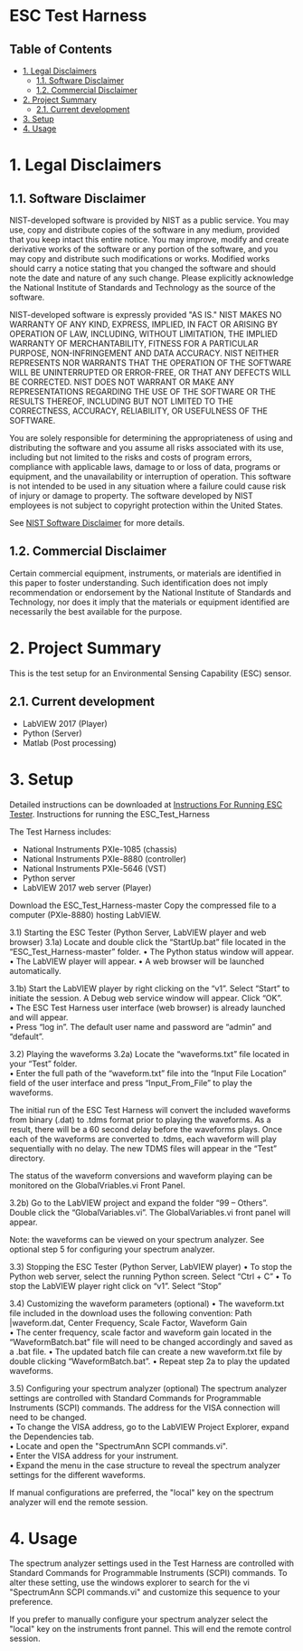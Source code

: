 # ESC Test Harness

## Table of Contents
- [1. Legal Disclaimers](#1-legal-disclaimers)
    - [1.1. Software Disclaimer](#11-software-disclaimer)
    - [1.2. Commercial Disclaimer](#12-commercial-disclaimer)
- [2. Project Summary](#2-project-summary)
    - [2.1. Current development](#21-current-development)
- [3. Setup](#3-setup)
- [4. Usage](#4-usage)


# 1. Legal Disclaimers
## 1.1. Software Disclaimer
 NIST-developed software is provided by NIST as a public service. 
 You may use, copy and distribute copies of the software in any medium,
 provided that you keep intact this entire notice. You may improve,
 modify and create derivative works of the software or any portion of
 the software, and you may copy and distribute such modifications or
 works. Modified works should carry a notice stating that you changed
 the software and should note the date and nature of any such change.
 Please explicitly acknowledge the National Institute of Standards and
 Technology as the source of the software.
 
 NIST-developed software is expressly provided "AS IS." NIST MAKES NO
 WARRANTY OF ANY KIND, EXPRESS, IMPLIED, IN FACT OR ARISING BY
 OPERATION OF LAW, INCLUDING, WITHOUT LIMITATION, THE IMPLIED WARRANTY
 OF MERCHANTABILITY, FITNESS FOR A PARTICULAR PURPOSE, NON-INFRINGEMENT
 AND DATA ACCURACY. NIST NEITHER REPRESENTS NOR WARRANTS THAT THE
 OPERATION OF THE SOFTWARE WILL BE UNINTERRUPTED OR ERROR-FREE, OR
 THAT ANY DEFECTS WILL BE CORRECTED. NIST DOES NOT WARRANT OR MAKE ANY 
 REPRESENTATIONS REGARDING THE USE OF THE SOFTWARE OR THE RESULTS 
 THEREOF, INCLUDING BUT NOT LIMITED TO THE CORRECTNESS, ACCURACY,
 RELIABILITY, OR USEFULNESS OF THE SOFTWARE.
 
 You are solely responsible for determining the appropriateness of
 using and distributing the software and you assume all risks
 associated with its use, including but not limited to the risks and
 costs of program errors, compliance with applicable laws, damage to 
 or loss of data, programs or equipment, and the unavailability or
 interruption of operation. This software is not intended to be used in
 any situation where a failure could cause risk of injury or damage to
 property. The software developed by NIST employees is not subject to
 copyright protection within the United States.

 See [NIST Software Disclaimer](https://www.nist.gov/disclaimer) for more details.

## 1.2. Commercial Disclaimer
 Certain commercial equipment, instruments, or materials are identified in this paper to foster understanding. Such identification does not imply recommendation or endorsement by the National Institute of Standards and Technology, nor does it imply that the materials or equipment identified are necessarily the best available for the purpose.

# 2. Project Summary
This is the test setup for an Environmental Sensing Capability (ESC) sensor.

## 2.1. Current development 
* LabVIEW 2017 (Player)
* Python (Server)
* Matlab (Post processing)

# 3. Setup
  Detailed instructions can be downloaded at [Instructions For Running  ESC Tester](https://github.com/usnistgov/ESC_Test_Harness/blob/master/InstructionsForRunningESC_Tester.pdf).
  Instructions for running the ESC_Test_Harness

The Test Harness includes:
*	National Instruments PXIe-1085 (chassis)
*	National Instruments PXIe-8880 (controller)
*	National Instruments PXIe-5646 (VST)
*   Python server 
*   LabVIEW 2017 web server (Player)

Download the ESC_Test_Harness-master
Copy the compressed file to a computer (PXIe-8880) hosting LabVIEW. 

3.1)	Starting the ESC Tester (Python Server, LabVIEW player and web browser)
3.1a)	Locate and double click the “StartUp.bat” file located in the “ESC_Test_Harness-master” folder.
•	The Python status window will appear. 
•	The LabVIEW player will appear. 
•	A web browser will be launched automatically.  
 
3.1b)	Start the LabVIEW player by right clicking on the “v1”.  Select “Start” to initiate the session.  A Debug web service window will appear.   Click “OK”.  
•	The ESC Test Harness user interface (web browser) is already launched and will appear.   
•	Press “log in”.  The default user name and password are “admin” and “default”.
 
3.2)	Playing the waveforms
3.2a)	Locate the “waveforms.txt” file located in your “Test” folder.    
•	Enter the full path of the “waveform.txt” file into the “Input File Location” field of the user interface and press “Input_From_File” to play the waveforms. 

The initial run of the ESC Test Harness will convert the included waveforms from binary (.dat) to .tdms format prior to playing the waveforms.  As a result, there will be a 60 second delay before the waveforms plays.  Once each of the waveforms are converted to .tdms, each waveform will play sequentially with no delay.  The new TDMS files will appear in the “Test” directory.   

The status of the waveform conversions and waveform playing can be monitored on the GlobalVriables.vi Front Panel.

3.2b)	Go to the LabVIEW project and expand the folder “99 – Others”.  Double click the “GlobalVariables.vi”.  The GlobalVariables.vi front panel will appear. 

Note: the waveforms can be viewed on your spectrum analyzer.    See optional step 5 for configuring your spectrum analyzer.
                                                 
             
3.3)	Stopping the ESC Tester (Python Server, LabVIEW player)
•	To stop the Python web server, select the running Python screen.   Select “Ctrl + C”
•	To stop the LabVIEW player right click on “v1”. Select “Stop”

3.4)	Customizing the waveform parameters (optional)
•	The waveform.txt file included in the download uses the following convention:
Path |waveform.dat, Center Frequency, Scale Factor, Waveform Gain  
•	The center frequency, scale factor and waveform gain located in the “WaveformBatch.bat” file will need to be changed accordingly and saved as a .bat file.
•	The updated batch file can create a new waveform.txt file by double clicking “WaveformBatch.bat”.
•	Repeat step 2a to play the updated waveforms.


3.5)	Configuring your spectrum analyzer (optional)
 The spectrum analyzer settings are controlled with Standard Commands for Programmable Instruments (SCPI) commands.  The address for the VISA connection will need to be changed.  
•	To change the VISA address, go to the LabVIEW Project Explorer, expand the Dependencies tab.  
•	Locate and open the "SpectrumAnn SCPI commands.vi".  
•	Enter the VISA address for your instrument.  
•	Expand the menu in the case structure to reveal the spectrum analyzer settings for the different waveforms. 

If manual configurations are preferred, the "local" key on the spectrum analyzer will end the remote session.

  
# 4. Usage
  The spectrum analyzer settings used in the Test Harness are controlled with Standard Commands for Programmable Instruments (SCPI) commands.  To alter these setting, use the windows explorer to search for the vi "SpectrumAnn SCPI commands.vi" and customize this sequence to your preference.

If you prefer to manually configure your spectrum analyzer select the "local" key on the instruments front pannel.  This will end the remote control session.
